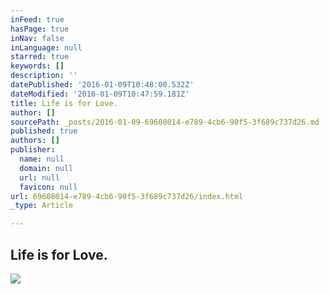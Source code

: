 ```yaml
---
inFeed: true
hasPage: true
inNav: false
inLanguage: null
starred: true
keywords: []
description: ''
datePublished: '2016-01-09T10:48:00.532Z'
dateModified: '2016-01-09T10:47:59.181Z'
title: Life is for Love.
author: []
sourcePath: _posts/2016-01-09-69608014-e789-4cb6-90f5-3f689c737d26.md
published: true
authors: []
publisher:
  name: null
  domain: null
  url: null
  favicon: null
url: 69608014-e789-4cb6-90f5-3f689c737d26/index.html
_type: Article

---
```

## Life is for Love.
![](https://the-grid-user-content.s3-us-west-2.amazonaws.com/344c2fda-2b15-4f28-9417-21a2f658ff98.jpg)